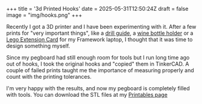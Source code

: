 +++
title = '3d Printed Hooks'
date = 2025-05-31T12:50:24Z
draft = false
image = "img/hooks.png"
+++

Recently I got a 3D printer and I have been experimenting with it. After a few prints for "very important things", like a [drill guide](https://www.printables.com/model/644028-drill-guide-and-dust-catcher), a [wine bottle holder](https://www.printables.com/model/97000-wine-bottle-holder-for-my-new-kitchen) or a [Lego Extension Card](https://www.printables.com/make/2644977) for my Framework laptop, I thought that it was time to design something myself.

Since my pegboard had still enough room for tools but I run long time ago out of hooks, I took the original hooks and "copied" them in TinkerCAD. A couple of failed prints taught me the importance of measuring properly and count with the printing tolerances.

I'm very happy with the results, and now my pegboard is completely filled with tools. You can download the STL files at my [Printables page](https://www.printables.com/model/1311933-hooks-for-the-parkerside-lidl-powerfix-pegboard)
